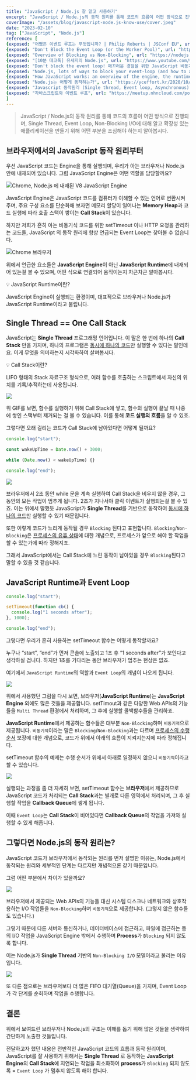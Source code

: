 ```yaml
---
title: "JavaScript / Node.js 잘 알고 사용하기"
excerpt: "JavaScript / Node.js의 동작 원리를 통해 코드의 흐름이 어떤 방식으로 진행되며, Single Thread, Event Loop, Non-Blocking I/O에 대해 알고 확장성 있는 애플리케이션을 만들기 위해 어떤 부분을 조심해야 하는지 알아봅시다."
coverImage: "/assets/blog/javascript-node.js-know-use/cover.jpeg"
date: "2023-02-10"
tag: ["JavaScript", "Node.js"]
reference: [
{exposed: "어쨌든 이벤트 루프는 무엇입니까? | Philip Roberts | JSConf EU", url: "https://www.youtube.com/watch?v=8aGhZQkoFbQ"},
{exposed: "Don't Block the Event Loop (or the Worker Pool)", url: "https://nodejs.org/en/docs/guides/dont-block-the-event-loop/"},
{exposed: "Overview of Blocking vs Non-Blocking", url: "https://nodejs.org/en/docs/guides/blocking-vs-non-blocking/"},
{exposed: "[10분 테코톡] 유세지의 Node.js", url: "https://www.youtube.com/watch?v=A04zlpL1Uw4"},
{exposed: "Don't block the event loop! 매끄러운 경험을 위한 JavaScript 비동기 처리", url: "https://engineering.linecorp.com/ko/blog/dont-block-the-event-loop/"},
{exposed: "Node.js, lots of ways to block your event-loop (and how to avoid it)", url: "https://medium.com/voodoo-engineering/node-js-lots-of-ways-to-block-your-event-loop-and-how-to-avoid-it-b41f41deecf5"},
{exposed: "How JavaScript works: an overview of the engine, the runtime, and the call stack", url: "https://blog.sessionstack.com/how-does-javascript-actually-work-part-1-b0bacc073cf"},
{exposed: "Node.js는 어떻게 동작하는가", url: "https://yceffort.kr/2020/10/how-node-js-works"},
{exposed: "Javascript 동작원리 (Single thread, Event loop, Asynchronous)", url: "https://medium.com/@vdongbin/javascript-작동원리-single-thread-event-loop-asynchronous-e47e07b24d1c"},
{exposed: "자바스크립트와 이벤트 루프", url: "https://meetup.nhncloud.com/posts/89"},
]
---
```


> JavaScript / Node.js의 동작 원리를 통해 코드의 흐름이 어떤 방식으로 진행되며, Single Thread, Event Loop, Non-Blocking I/O에 대해 알고 확장성 있는 애플리케이션을 만들기 위해 어떤 부분을 조심해야 하는지 알아봅시다.

## 브라우저에서의 JavaScript 동작 원리부터

우선 JavaScript 코드는 Engine을 통해 실행되며, 우리가 아는 브라우저나 Node.js 안에 내재되어 있습니다. 그럼 JavaScript Engine은 어떤 역할을 담당할까요?

![Chrome, Node.js 에 내재된 V8 JavaScript Engine](/assets/blog/javascript-node.js-know-use/1.png)

JavaScript Engine은 JavaScript 코드를 컴퓨터가 이해할 수 있는 언어로 변환시켜주며, 주요 구성 요소를 단순화해 보자면 메모리 할당이 일어나는 **Memory Heap**과 코드 실행에 따라 호출 스택이 쌓이는 **Call Stack**이 있습니다.

하지만 저희가 흔히 아는 비동기식 코드를 위한 setTimeout 이나 HTTP 요청을 관리하는 코드들, JavaScript 의 동작 원리에 항상 언급되는 Event Loop는 찾아볼 수 없습니다.

<!-- <div>

![Chrome 브라우저의 구성 요소](/assets/blog/javascript-node.js-know-use/2.png)

<div class="text-sm">Chrome 브라우저의 구성 요소</div>
</div> -->

![Chrome 브라우저](/assets/blog/javascript-node.js-know-use/2.png)

위에서 언급한 요소들은 **JavaScript Engine**이 아닌 **JavaScript Runtime**에 내재되어 있는걸 볼 수 있으며, 어떤 식으로 연결되어 움직이는지 차근차근 알아봅시다.

<aside>

💡 JavaScript Runtime이란?

JavaScript Engine이 실행되는 환경이며, 대표적으로 브라우저나 Node.js가 JavaScript Runtime이라고 불립니다.

</aside>

## Single Thread == One Call Stack

JavaScript는 **Single Thread** 프로그래밍 언어입니다. 이 말은 한 번에 하나의 **Call Stack** 만을 가지며, 하나의 프로그램은 <u>동시에 하나의 코드</u>만 실행할 수 있다는 말인데요. 이게 무엇을 의미하는지 시각화하여 살펴봅시다.

<aside>

💡 Call Stack이란?

LIFO 형태의 Stack 자료구조 형식으로, 여러 함수를 호출하는 스크립트에서 자신의 위치를 기록/추적하는데 사용됩니다.

</aside>

![](/assets/blog/javascript-node.js-know-use/3.gif)

위 GIF를 보면, 함수를 실행하기 위해 Call Stack에 쌓고, 함수의 실행이 끝날 때 나중에 쌓인 스택부터 제거되는 걸 볼 수 있습니다. 이를 통해 **코드 실행의 흐름**을 알 수 있죠.

그렇다면 오래 걸리는 코드가 Call Stack에 남아있다면 어떻게 될까요?

```javascript
console.log("start");

const wakeUpTime = Date.now() + 3000;

while (Date.now() < wakeUpTime) {}

console.log("end");
```

![](/assets/blog/javascript-node.js-know-use/4.gif)

브라우저에서 2초 동안 while 문을 계속 실행하여 Call Stack을 비우지 않을 경우, 그동안의 모든 작업이 멈추게 됩니다. 2초가 지나서야 클릭 이벤트가 실행되는걸 볼 수 있죠. 이는 위에서 말했듯 JavaScript가 **Single Thread**를 기반으로 동작하여 <u>동시에 하나의 코드</u>만 실행할 수 있기 때문입니다.

또한 이렇게 코드가 느리게 동작될 경우 `Blocking` 된다고 표현합니다. `Blocking`/`Non-Blocking`은 <u>프로세스의 유휴 상태</u>에 대한 개념으로, 프로세스가 앞으로 해야 할 작업을 할 수 있는가에 따라 정해지죠.

그래서 JavaScript에서는 Call Stack에 느린 동작이 남아있을 경우 `Blocking`된다고 말할 수 있을 것 같습니다.

## JavaScript Runtime과 Event Loop

```javascript
console.log("start");

setTimeout(function cb() {
  console.log("1 seconds after");
}, 1000);

console.log("end");
```

그렇다면 우리가 흔히 사용하는 setTimeout 함수는 어떻게 동작할까요?

누구나 “start”, “end”가 먼저 콘솔에 노출되고 1초 후 “1 seconds after”가 보인다고 생각하실 겁니다. 하지만 1초를 기다리는 동안 브라우저가 멈추는 현상은 없죠.

여기에서 `JavaScript Runtime`의 역할과 `Event Loop`의 개념이 나오게 됩니다.

![](/assets/blog/javascript-node.js-know-use/2.png)

위에서 사용했던 그림을 다시 보면, 브라우저(**JavaScript Runtime**)는 **JavaScript Engine** 외에도 많은 것들을 제공합니다. setTimout과 같은 다양한 Web APIs의 기능들을 `Multi Thread` 환경에서 처리하며, 그 후에 실행할 콜백함수들을 관리하죠.

**JavaScript Runtime**에서 제공하는 함수들은 대부분 `Non-Blocking`하며 `비동기적`으로 제공됩니다. `비동기적`이라는 말은 `Blocking`/`Non-Blocking`과는 다르며 <u>프로세스의 수행 순서</u> 보장에 대한 개념으로, 코드가 위에서 아래의 흐름이 지켜지는지에 따라 정해집니다.

setTimeout 함수의 예제는 수행 순서가 위에서 아래로 일정하지 않으니 `비동기적`이라고 할 수 있습니다.

![](/assets/blog/javascript-node.js-know-use/5.gif)

실행되는 과정을 좀 더 자세히 보면, setTimeout 함수는 **브라우저**에서 제공하므로 JavaScript 코드가 처리되는 **Call Stack**과는 별개로 다른 영역에서 처리되며, 그 후 실행할 작업을 **Callback Queue**에 쌓게 됩니다.

이때 `Event Loop`는 **Call Stack**이 비어있다면 **Callback Queue**의 작업을 가져와 실행할 수 있게 해줍니다.

## 그렇다면 Node.js의 동작 원리는?

JavaScript 코드가 브라우저에서 동작되는 원리를 먼저 설명한 이유는, Node.js에서 동작되는 원리와 세부적인 단계는 다르지만 개념적으론 같기 때문입니다.

그럼 어떤 부분에서 차이가 있을까요?

![](/assets/blog/javascript-node.js-know-use/5.png)

브라우저에서 제공되는 Web APIs의 기능들 대신 시스템 디스크나 네트워크와 상호작용하는 I/O 작업들을 `Non-Blocking`하며 `비동기적`으로 제공합니다. (그렇지 않은 함수들도 있습니다.)

그렇기 때문에 다른 서버와 통신하거나, 데이터베이스에 접근하고, 파일에 접근하는 등의 I/O 작업을 JavaScript Engine 밖에서 수행하며 **Process**가 `Blocking` 되지 않도록 합니다.

이는 Node.js가 **Single Thread** 기반의 `Non-Blocking I/O` 모델이라고 불리는 이유입니다.

![](/assets/blog/javascript-node.js-know-use/6.png)

또 다른 점으로는 브라우저보다 더 많은 FIFO 대기열(Queue)을 가지며, Event Loop가 각 단계를 순회하며 작업을 수행합니다.

## 결론

위에서 보여드린 브라우저나 Node.js의 구조는 이해를 돕기 위해 많은 것들을 생략하여 간단하게 노출한 것들입니다.

전달하고자 했던 내용은 전반적인 JavaScript 코드의 흐름과 동작 원리이며, JavaScript를 잘 사용하기 위해서는 **Single Thread** 로 동작하는 **JavaScript Engine**의 **Call Stack**에 지연되는 작업을 최소화하여 **process**가 `Blocking` 되지 않도록 = `Event Loop` 가 멈추지 않도록 해야 합니다.
